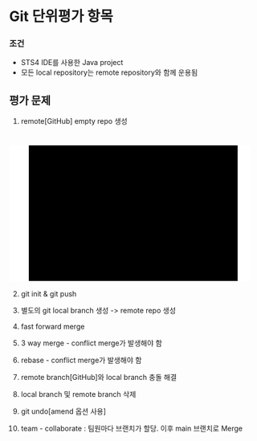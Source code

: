 # Git 단위평가 항목
### 조건
* STS4 IDE를 사용한 Java project
* 모든 local repository는 remote repository와 함께 운용됨

## 평가 문제
1. remote[GitHub] empty repo 생성
#
![ex_screenshot](./resource/move1.gif)

2. git init & git push


3. 별도의 git local branch 생성 -> remote repo 생성


4. fast forward merge


5. 3 way merge - conflict merge가 발생해야 함


6. rebase - conflict merge가 발생해야 함


7. remote branch[GitHub]와 local branch 충돌 해결


8. local branch 및 remote branch 삭제


9. git undo[amend 옵션 사용]


10. team - collaborate : 팀원마다 브랜치가 할당. 이후 main 브랜치로 Merge
